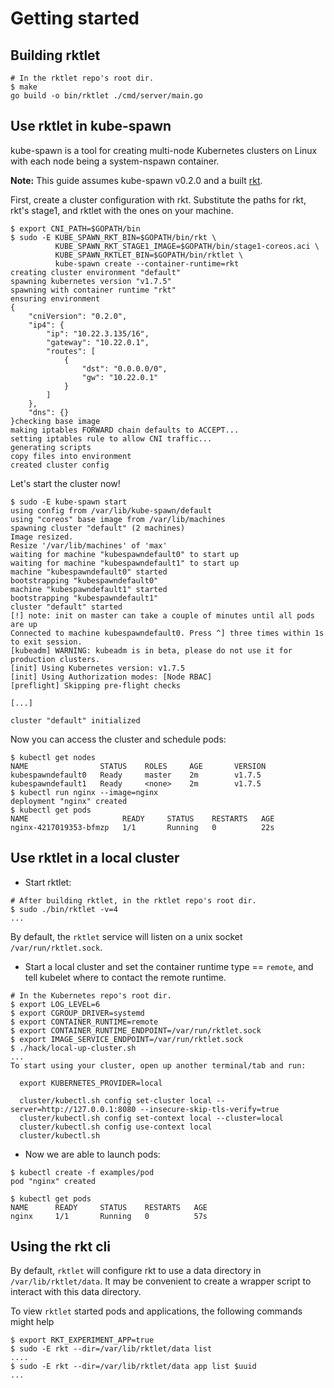 # Getting started

## Building rktlet

```shell
# In the rktlet repo's root dir.
$ make
go build -o bin/rktlet ./cmd/server/main.go
```

## Use rktlet in kube-spawn

kube-spawn is a tool for creating multi-node Kubernetes clusters on Linux with each node being a system-nspawn container.

**Note:** This guide assumes kube-spawn v0.2.0 and a built [rkt](https://github.com/rkt/rkt).

First, create a cluster configuration with rkt.
Substitute the paths for rkt, rkt's stage1, and rktlet with the ones on your machine.

```shell
$ export CNI_PATH=$GOPATH/bin
$ sudo -E KUBE_SPAWN_RKT_BIN=$GOPATH/bin/rkt \
          KUBE_SPAWN_RKT_STAGE1_IMAGE=$GOPATH/bin/stage1-coreos.aci \
          KUBE_SPAWN_RKTLET_BIN=$GOPATH/bin/rktlet \
          kube-spawn create --container-runtime=rkt
creating cluster environment "default"
spawning kubernetes version "v1.7.5"
spawning with container runtime "rkt"
ensuring environment
{
    "cniVersion": "0.2.0",
    "ip4": {
        "ip": "10.22.3.135/16",
        "gateway": "10.22.0.1",
        "routes": [
            {
                "dst": "0.0.0.0/0",
                "gw": "10.22.0.1"
            }
        ]
    },
    "dns": {}
}checking base image
making iptables FORWARD chain defaults to ACCEPT...
setting iptables rule to allow CNI traffic...
generating scripts
copy files into environment
created cluster config
```

Let's start the cluster now!

```shell
$ sudo -E kube-spawn start
using config from /var/lib/kube-spawn/default
using "coreos" base image from /var/lib/machines
spawning cluster "default" (2 machines)
Image resized.
Resize '/var/lib/machines' of 'max'
waiting for machine "kubespawndefault0" to start up
waiting for machine "kubespawndefault1" to start up
machine "kubespawndefault0" started
bootstrapping "kubespawndefault0"
machine "kubespawndefault1" started
bootstrapping "kubespawndefault1"
cluster "default" started
[!] note: init on master can take a couple of minutes until all pods are up
Connected to machine kubespawndefault0. Press ^] three times within 1s to exit session.
[kubeadm] WARNING: kubeadm is in beta, please do not use it for production clusters.
[init] Using Kubernetes version: v1.7.5
[init] Using Authorization modes: [Node RBAC]
[preflight] Skipping pre-flight checks

[...]

cluster "default" initialized
```

Now you can access the cluster and schedule pods:

```
$ kubectl get nodes
NAME                STATUS    ROLES     AGE       VERSION
kubespawndefault0   Ready     master    2m        v1.7.5
kubespawndefault1   Ready     <none>    2m        v1.7.5
$ kubectl run nginx --image=nginx
deployment "nginx" created
$ kubectl get pods
NAME                     READY     STATUS    RESTARTS   AGE
nginx-4217019353-bfmzp   1/1       Running   0          22s
```

## Use rktlet in a local cluster

* Start rktlet:

```shell
# After building rktlet, in the rktlet repo's root dir.
$ sudo ./bin/rktlet -v=4
...
```

By default, the `rktlet` service will listen on a unix socket `/var/run/rktlet.sock`.

* Start a local cluster and set the container runtime type == `remote`, and tell kubelet where to contact the remote runtime.

```shell
# In the Kubernetes repo's root dir.
$ export LOG_LEVEL=6
$ export CGROUP_DRIVER=systemd
$ export CONTAINER_RUNTIME=remote
$ export CONTAINER_RUNTIME_ENDPOINT=/var/run/rktlet.sock
$ export IMAGE_SERVICE_ENDPOINT=/var/run/rktlet.sock
$ ./hack/local-up-cluster.sh
...
To start using your cluster, open up another terminal/tab and run:

  export KUBERNETES_PROVIDER=local

  cluster/kubectl.sh config set-cluster local --server=http://127.0.0.1:8080 --insecure-skip-tls-verify=true
  cluster/kubectl.sh config set-context local --cluster=local
  cluster/kubectl.sh config use-context local
  cluster/kubectl.sh

```

* Now we are able to launch pods:

```shell
$ kubectl create -f examples/pod
pod "nginx" created

$ kubectl get pods
NAME      READY     STATUS    RESTARTS   AGE
nginx     1/1       Running   0          57s
```

## Using the rkt cli

By default, `rktlet` will configure rkt to use a data directory in
`/var/lib/rktlet/data`. It may be convenient to create a wrapper script to
interact with this data directory.

To view `rktlet` started pods and applications, the following commands might help

```shell
$ export RKT_EXPERIMENT_APP=true
$ sudo -E rkt --dir=/var/lib/rktlet/data list
....
$ sudo -E rkt --dir=/var/lib/rktlet/data app list $uuid
...
```
